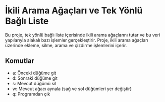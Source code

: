 # İkili Arama Ağaçları ve Tek Yönlü Bağlı Liste
 Bu proje, tek yönlü bağlı liste içerisinde ikili arama ağaçlarını tutar ve bu veri yapılarıyla alakalı bazı işlemler gerçekleştirir. Proje, ikili arama ağaçları üzerinde ekleme, silme, arama ve çizdirme işlemlerini içerir.
 
## Komutlar
* a: Önceki düğüme git
* d: Sonraki düğüme git
* s: Mevcut düğümü sil
* w: Mevcut ağacı aynala (sağ ve sol düğümleri yer değiştir)
* q: Programdan çık
